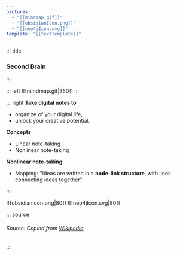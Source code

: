 ```yaml
---
pictures:
  - "[[mindmap.gif]]"
  - "[[obsidianIcon.png]]"
  - "[[neo4jIcon.svg]]"
template: "[[textTemplate]]"
---
```


<!-- .slide: id="SecondBrain" --><!-- slide template="[[textTemplate]]"-->
::: title
### Second Brain
:::

::: left
![[mindmap.gif|350]]
:::<!-- element align="center"-->

<style>
.small-indent > ul { 
   padding-left: 1em;
}
</style>

::: right
**Take digital notes to**
- organize of your digital life,
- unlock your creative potential.

**Concepts**
- Linear note-taking
- Nonlinear note-taking

**Nonlinear note-taking**
- Mapping: "Ideas are written in a **node-link structure**, with lines connecting ideas together"

:::<!-- element align="left" style="font-size: 18px; color: black" class="small-indent" -->

<grid drag="38 20" drop="59 70">
<split even gap="2" align="center">
![[obsidianIcon.png|80]]
![[neo4jIcon.svg|80]] 
</split>
</grid><!-- element class="fragment" data-fragment-index="3" -->

::: source
###### Source: Copied from [Wikipedia](https://en.wikipedia.org/wiki/Note-taking)
:::